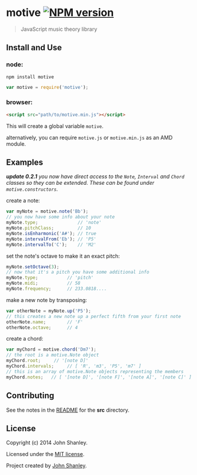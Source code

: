 # motive [![NPM version](https://badge.fury.io/js/motive.png)](http://badge.fury.io/js/motive)

> JavaScript music theory library

## Install and Use
### node:
```
npm install motive
```
```javascript
var motive = require('motive');
```
### browser:
```html
<script src="path/to/motive.min.js"></script>
```

This will create a global variable `motive`.

alternatively, you can require `motive.js` or `motive.min.js` as an AMD module.

## Examples

_**update 0.2.1** you now have direct access to the `Note`, `Interval` and `Chord` classes so they can be extended. These can be found under `motive.constructors`._

create a note:
```javascript
var myNote = motive.note('Bb');
// you now have some info about your note
myNote.type;               // 'note'
myNote.pitchClass;         // 10
myNote.isEnharmonic('A#'); // true
myNote.intervalFrom('Eb'); // 'P5'
myNote.intervalTo('C');    // 'M2'
```

set the note's octave to make it an exact pitch:
```javascript
myNote.setOctave(3);
// now that it's a pitch you have some additional info
myNote.type;           // 'pitch'
myNote.midi;           // 58
myNote.frequency;      // 233.0818....
```

make a new note by transposing:
```javascript
var otherNote = myNote.up('P5');
// this creates a new note up a perfect fifth from your first note
otherNote.name;        // 'F'
otherNote.octave;      // 4
```

create a chord:
```javascript
var myChord = motive.chord('Dm7');
// the root is a motive.Note object
myChord.root;     // '[note D]'
myChord.intervals;     // [ 'R', 'm3', 'P5', 'm7' ]
// this is an array of motive.Note objects representing the members
myChord.notes;   // [ '[note D]', '[note F]', '[note A]', '[note C]' ]
```

## Contributing

See the notes in the [README](src/README.md) for the **src** directory.

## License
Copyright (c) 2014 John Shanley.

Licensed under the [MIT license](LICENSE-MIT).

Project created by [John Shanley](https://github.com/jshanley).
